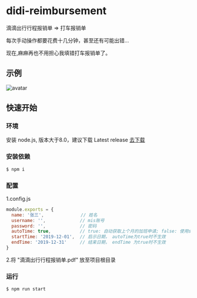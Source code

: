# didi-reimbursement
滴滴出行行程报销单  => 打车报销单

每次手动操作都要花费十几分钟，甚至还有可能出错...

现在,麻麻再也不用担心我填错打车报销单了。

## 示例
![avatar](https://jingguangyan.github.io/example-images/didi-examlpe.png)

## 快速开始
### 环境
安装 node.js, 版本大于8.0，建议下载 Latest release [去下载](http://nodejs.cn/download/)

### 安装依赖
```bash
$ npm i
```

### 配置
1.config.js
``` javascript
module.exports = {
  name: '张三',              // 姓名
  username: '',             // mis账号
  password: '',             // 密码
  autoTime: true,           // true: 自动获取上个月的加班申请; false: 使用startTime和endTime
  startTime: '2019-12-01',  // 启示日期， autoTime为true时不生效
  endTime: '2019-12-31'     // 结束日期， endTime 为true时不生效
}
```

2.将 "滴滴出行行程报销单.pdf" 放至项目根目录

### 运行

```bash
$ npm run start
```




